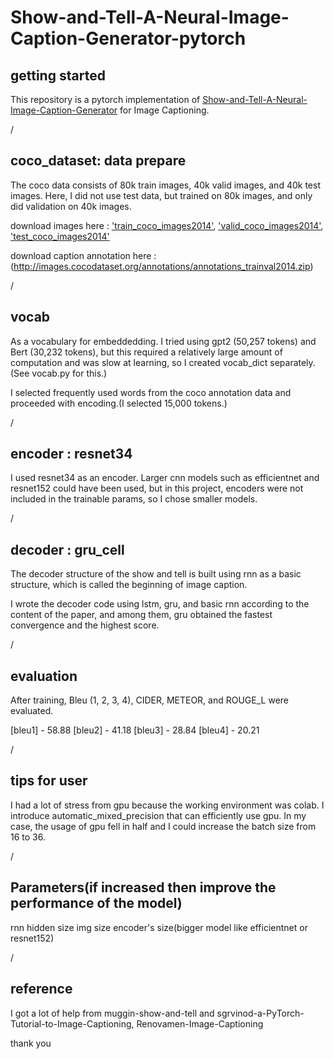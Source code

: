 # Show-and-Tell-A-Neural-Image-Caption-Generator-pytorch



## getting started
This repository is a pytorch implementation of [Show-and-Tell-A-Neural-Image-Caption-Generator](https://arxiv.org/pdf/1411.4555.pdf) for Image Captioning.



/



## coco_dataset: data prepare
The coco data consists of 80k train images, 40k valid images, and 40k test images. Here, I did not use test data, but trained on 80k images, and only did validation on 40k images.

download images here : ['train_coco_images2014'](http://images.cocodataset.org/zips/train2014.zip), ['valid_coco_images2014'](http://images.cocodataset.org/zips/val2014.zip), ['test_coco_images2014'](http://images.cocodataset.org/zips/test2014.zip)

download caption annotation here : (http://images.cocodataset.org/annotations/annotations_trainval2014.zip)




/




## vocab
As a vocabulary for embeddedding. I tried using gpt2 (50,257 tokens) and Bert (30,232 tokens), but this required a relatively large amount of computation and was slow at learning, so I created vocab_dict separately.(See vocab.py for this.)

I selected frequently used words from the coco annotation data and proceeded with encoding.(I selected 15,000 tokens.)




/




## encoder : resnet34
I used resnet34 as an encoder. Larger cnn models such as efficientnet and resnet152 could have been used, but in this project, encoders were not included in the trainable params, so I chose smaller models.




/




## decoder : gru_cell
The decoder structure of the show and tell is built using rnn as a basic structure, which is called the beginning of image caption.

I wrote the decoder code using lstm, gru, and basic rnn according to the content of the paper, and among them, gru obtained the fastest convergence and the highest score.





/




## evaluation
After training, Bleu (1, 2, 3, 4), CIDER, METEOR, and ROUGE_L were evaluated.

[bleu1] - 58.88
[bleu2] - 41.18
[bleu3] - 28.84
[bleu4] - 20.21



/




## tips for user
I had a lot of stress from gpu because the working environment was colab. I introduce automatic_mixed_precision that can efficiently use gpu. In my case, the usage of gpu fell in half and I could increase the batch size from 16 to 36.



/




## Parameters(if increased then improve the performance of the model)
rnn hidden size
img size
encoder's size(bigger model like efficientnet or resnet152)



/




## reference
I got a lot of help from muggin-show-and-tell and sgrvinod-a-PyTorch-Tutorial-to-Image-Captioning, Renovamen-Image-Captioning

thank you

